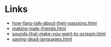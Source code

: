 # Links
- [how-fans-talk-about-their-passions.html](https://trongnvvv.github.io/6m-bbc-sub/how-fans-talk-about-their-passions.html)
- [making-male-friends.html](https://trongnvvv.github.io/6m-bbc-sub/making-male-friends.html)
- [sounds-that-make-you-want-to-scream.html](https://trongnvvv.github.io/6m-bbc-sub/sounds-that-make-you-want-to-scream.html)
- [saving-dead-languages.html](https://trongnvvv.github.io/6m-bbc-sub/saving-dead-languages.html)
